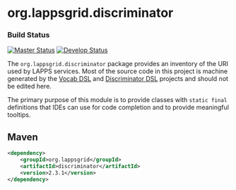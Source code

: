 org.lappsgrid.discriminator
===========================

### Build Status

[![Master Status](http://grid.anc.org:9080/travis/svg/lapps/org.lappsgrid.discriminator?branch=master)](https://travis-ci.org/lapps/org.lappsgrid.discriminator)
[![Develop Status](http://grid.anc.org:9080/travis/svg/lapps/org.lappsgrid.discriminator?branch=develop)](https://travis-ci.org/lapps/org.lappsgrid.discriminator)

The `org.lappsgrid.discriminator` package provides an inventory of the URI used by
LAPPS services. Most of the source code in this project is machine generated by the [Vocab DSL](https://github.com/lapps/vocabulary-pages) and
[Discriminator DSL](https://github.com/oanc/org.lappsgrid.discriminator.dsl) projects and should not be edited here.

The primary purpose of this module is to provide classes with `static final` definitions that IDEs can use for code completion and to provide meaningful tooltips.

## Maven
```xml
<dependency>
	<groupId>org.lappsgrid</groupId>
	<artifactId>discriminator</artifactId>
	<version>2.3.1</version>
</dependency>
```
